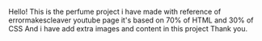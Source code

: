 Hello!
This is the perfume project i have made with reference of errormakescleaver youtube page
it's based on 70% of HTML and 30% of CSS
And i have add extra images and content in this project
Thank you.
